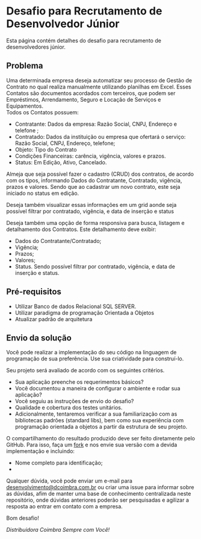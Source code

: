 Desafio para Recrutamento de Desenvolvedor Júnior 
======================================

Esta página contém detalhes do desafio para recrutamento de desenvolvedores júnior.

## Problema

Uma determinada empresa deseja automatizar seu processo de Gestão de Contrato no qual realiza manualmente utilizando planilhas em Excel. 
Esses Contatos são documentos acordados com terceiros, que podem ser Empréstimos, Arrendamento, Seguro e Locação de Serviços e Equipamentos.  
Todos os Contatos possuem: 

* Contratante: Dados da empresa: Razão Social, CNPJ, Endereço e telefone ;
* Contratado: Dados da instituição ou empresa que ofertará o serviço: Razão Social, CNPJ, Endereço, telefone;
* Objeto: Tipo do Contrato
* Condições Financeiras: carência, vigência, valores e prazos. 
* Status: Em Edição, Ativo, Cancelado.
 
Almeja que seja possível fazer o cadastro (CRUD) dos contratos, de acordo com os tipos, informando Dados do Contratante, Contratado, vigência, prazos e valores. Sendo que ao cadastrar um novo contrato, este seja iniciado no status em edição.

Deseja também visualizar essas informações em um grid aonde seja possível filtrar por contratado, vigência, e data de inserção e status

Deseja também uma opção de forma responsiva para busca, listagem e detalhamento dos Contratos. Este detalhamento deve exibir:
* Dados do Contratante/Contratado;
* Vigência;
* Prazos; 
* Valores;
* Status.
Sendo possível filtrar por contratado, vigência, e data de inserção e status.

## Pré-requisitos

* Utilizar Banco de dados Relacional SQL SERVER.
* Utilizar paradigma de programação Orientada a Objetos
* Atualizar padrão de arquitetura

## Envio da solução

Você pode realizar a implementação do seu código na linguagem de programação de sua preferência. Use sua criatividade para construí-lo. 

Seu projeto será avaliado de acordo com os seguintes critérios.

* Sua aplicação preenche os requerimentos básicos?
* Você documentou a maneira de configurar o ambiente e rodar sua aplicação?
* Você seguiu as instruções de envio do desafio?
* Qualidade e cobertura dos testes unitários.
* Adicionalmente, tentaremos verificar a sua familiarização com as bibliotecas padrões (standard libs), bem como sua experiência com programação orientada a objetos a partir da estrutura de seu projeto.

O compartilhamento do resultado produzido deve ser feito diretamente pelo GitHub. Para isso, faça um <a href="https://help.github.com/articles/fork-a-repo" target="_blank">fork</a> e nos envie sua versão com a devida implementação e incluindo:
* Nome completo para identificação;
* 

Qualquer dúvida, você pode enviar um e-mail para desenvolvimento@dcoimbra.com.br ou criar uma issue para informar sobre as dúvidas, afim de manter uma base de conhecimento centralizada neste repositório, onde dúvidas anteriores poderão ser pesquisadas e agilizar a resposta ao entrar em contato com a empresa.

Bom desafio!

*Distribuidora Coimbra Sempre com Você!*
